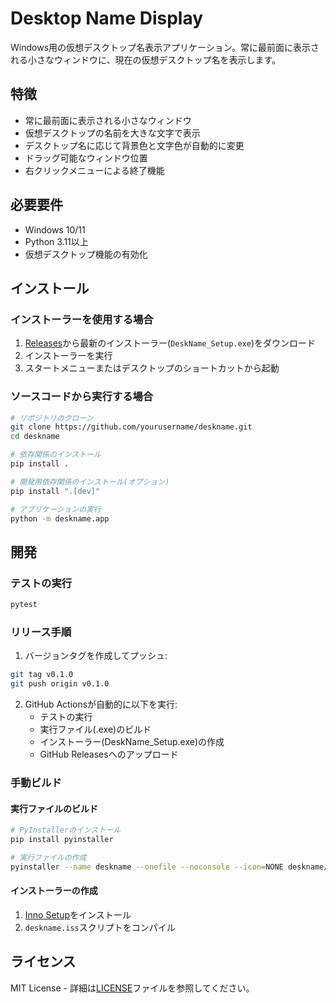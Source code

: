 # Desktop Name Display

Windows用の仮想デスクトップ名表示アプリケーション。常に最前面に表示される小さなウィンドウに、現在の仮想デスクトップ名を表示します。

## 特徴

- 常に最前面に表示される小さなウィンドウ
- 仮想デスクトップの名前を大きな文字で表示
- デスクトップ名に応じて背景色と文字色が自動的に変更
- ドラッグ可能なウィンドウ位置
- 右クリックメニューによる終了機能

## 必要要件

- Windows 10/11
- Python 3.11以上
- 仮想デスクトップ機能の有効化

## インストール

### インストーラーを使用する場合

1. [Releases](../../releases)から最新のインストーラー(`DeskName_Setup.exe`)をダウンロード
2. インストーラーを実行
3. スタートメニューまたはデスクトップのショートカットから起動

### ソースコードから実行する場合

```bash
# リポジトリのクローン
git clone https://github.com/yourusername/deskname.git
cd deskname

# 依存関係のインストール
pip install .

# 開発用依存関係のインストール(オプション)
pip install ".[dev]"

# アプリケーションの実行
python -m deskname.app
```

## 開発

### テストの実行

```bash
pytest
```

### リリース手順

1. バージョンタグを作成してプッシュ:
```bash
git tag v0.1.0
git push origin v0.1.0
```

2. GitHub Actionsが自動的に以下を実行:
   - テストの実行
   - 実行ファイル(.exe)のビルド
   - インストーラー(DeskName_Setup.exe)の作成
   - GitHub Releasesへのアップロード

### 手動ビルド

#### 実行ファイルのビルド

```bash
# PyInstallerのインストール
pip install pyinstaller

# 実行ファイルの作成
pyinstaller --name deskname --onefile --noconsole --icon=NONE deskname/app.py
```

#### インストーラーの作成

1. [Inno Setup](https://jrsoftware.org/isdl.php)をインストール
2. `deskname.iss`スクリプトをコンパイル

## ライセンス

MIT License - 詳細は[LICENSE](LICENSE)ファイルを参照してください。
